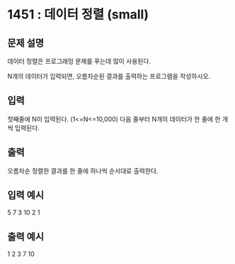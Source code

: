 # 1451 : 데이터 정렬 (small)
  
## 문제 설명    
데이터 정렬은 프로그래밍 문제를 푸는데 많이 사용된다.

N개의 데이터가 입력되면, 오름차순된 결과를 출력하는 프로그램을 작성하시오.

## 입력
첫째줄에 N이 입력된다. (1<=N<=10,000)
다음 줄부터 N개의 데이터가 한 줄에 한 개씩 입력된다.

## 출력
오름차순 정렬한 결과를 한 줄에 하나씩 순서대로 출력한다.

## 입력 예시   
5
7
3
10
2
1

## 출력 예시
1
2
3
7
10
